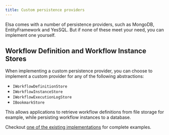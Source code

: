 ```yaml
---
title: Custom persistence providers
---
```


Elsa comes with a number of persistence providers, such as MongoDB, EntityFramework and YesSQL. But if none of these meet your need, you can implement one yourself.

## Workflow Definition and Workflow Instance Stores

When implementing a custom persistence provider, you can choose to implement a custom provider for any of the following abstractions:

- `IWorkflowDefinitionStore`
- `IWorkflowInstanceStore`
- `IWorkflowExecutionLogStore`
- `IBookmarkStore`

This allows applications to retrieve workflow definitions from file storage for example, while persisting workflow instances to a database.

Checkout [one of the existing implementations](https://github.com/elsa-workflows/elsa-core/tree/master/src/persistence) for complete examples.